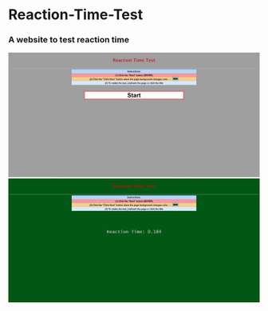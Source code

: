 # Reaction-Time-Test
### A website to test reaction time

![Image](images/BeforeTest.PNG)
![Image](images/AfterTest.PNG)
